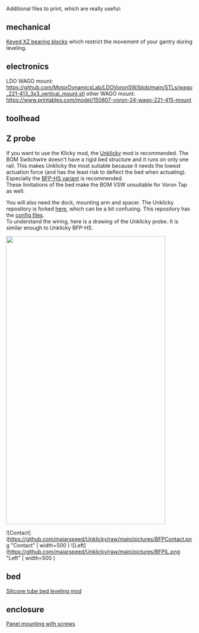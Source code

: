 Additional files to print, which are really useful:

## mechanical
[Keyed XZ bearing blocks](https://github.com/hymness1/Switchwire_Things/tree/main/Z_bearing_blocks_keyed) which restrict the movement of your gantry during leveling.  


## electronics
LDO WAGO mount: https://github.com/MotorDynamicsLab/LDOVoronSW/blob/main/STLs/wago_221-413_3x3_vertical_mount.stl
other WAGO mount: https://www.printables.com/model/150807-voron-24-wago-221-415-mount

## toolhead

## Z probe
If you want to use the Klicky mod, the [Unklicky](https://github.com/majarspeed/Unklicky) mod is recommended. The BOM Switchwire doesn't have a rigid bed structure and it runs on only one rail. This makes Unklicky the most suitable because it needs the lowest actuation force (and has the least risk to deflect the bed when actuating). Especially the [BFP-HS variant](https://github.com/majarspeed/Unklicky/tree/main/Unklicky_Probes/BFP-HS) is recommended.  
These limitations of the bed make the BOM VSW unsuitable for Voron Tap as well.  

You will also need the dock, mounting arm and spacer.
The Unklicky repository is forked [here](https://github.com/jlas1/Klicky-Probe/tree/main/Probes), which can be a bit confusing.  This repository has the [config files](https://github.com/jlas1/Klicky-Probe/blob/main/Klipper_macros).  
To understand the wiring, here is a drawing of the Unklicky probe. It is similar enough to Unklicky BFP-HS.

<a href="url"><img src="[http://url.to/image.png](https://github.com/majarspeed/Unklicky/raw/main/pictures/BFPContact.png)"  height="776" width="428" ></a>

![Contact](https://github.com/majarspeed/Unklicky/raw/main/pictures/BFPContact.png "Contact" | width=500 )
![Left](https://github.com/majarspeed/Unklicky/raw/main/pictures/BFPIL.png "Left" | width=500 )


## bed
[Silicone tube bed leveling mod](https://www.schweinert.com/silicone-bed-level-mod-prusa-mk3/)

## enclosure
[Panel mounting with screws](https://github.com/hymness1/Switchwire_Things/tree/main/VSW_screwed_panel_mounting)
